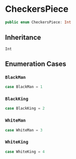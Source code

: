 # CheckersPiece

``` swift
public enum CheckersPiece: Int 
```

## Inheritance

`Int`

## Enumeration Cases

### `BlackMan`

``` swift
case BlackMan = 1
```

### `BlackKing`

``` swift
case BlackKing = 2
```

### `WhiteMan`

``` swift
case WhiteMan = 3
```

### `WhiteKing`

``` swift
case WhiteKing = 4
```
